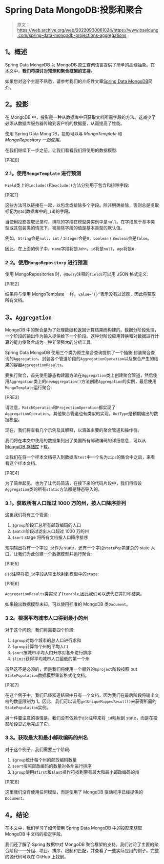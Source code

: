# Spring Data MongoDB:投影和聚合

> 原文：<https://web.archive.org/web/20220930061024/https://www.baeldung.com/spring-data-mongodb-projections-aggregations>

## **1。概述**

Spring Data MongoDB 为 MongoDB 原生查询语言提供了简单的高级抽象。在本文中，**我们将探讨对预测和聚合框架的支持。**

如果您对这个主题不熟悉，请参考我们的介绍性文章[Spring Data MongoDB](/web/20220926182342/https://www.baeldung.com/spring-data-mongodb-tutorial)简介。

## **2。投影**

在 MongoDB 中，投影是一种从数据库中只获取文档所需字段的方法。这减少了必须从数据库服务器传输到客户机的数据量，从而提高了性能。

使用 Spring Data MongDB，投影可以与 *MongoTemplate* 和 *MongoRepository 一起使用。*

在我们继续下一步之前，让我们看看我们将使用的数据模型:

[PRE0]

### **2.1。使用`MongoTemplate`** 进行预测

`Field`类上的`include()`和`exclude()`方法分别用于包含和排除字段:

[PRE1]

这些方法可以链接在一起，以包含或排除多个字段。除非明确排除，否则总是提取标记为`@Id`(数据库中的`_id`)的字段。

当使用投影提取记录时，排除的字段在模型类实例中是`null`。在字段属于基本类型或其包装类的情况下，被排除字段的值是基本类型的默认值。

例如，`String`会是`null`，`int` / `Integer`会是`0`，`boolean` / `Boolean`会是`false`。

因此，在上面的例子中，`name`字段将是`John`，`id`将是`null`，`age`将是`0.`

### **2.2。使用`MongoRepository`** 进行预测

使用 MongoRepositories 时，`@Query`注释的`fields`可以用 JSON 格式定义:

[PRE2]

结果将与使用 MongoTemplate 一样。`value=”{}”`表示没有过滤器，因此将获取所有文档。

## **3。`Aggregation`**

MongoDB 中的聚合是为了处理数据和返回计算结果而构建的。数据分阶段处理，一个阶段的输出作为输入提供给下一个阶段。这种分阶段应用转换和对数据进行计算的能力使聚合成为一种非常强大的分析工具。

Spring Data MongoDB 使用三个类为原生聚合查询提供了一个抽象:封装聚合查询的`Aggregation`、封装各个管道阶段的`AggregationOperation`以及聚合产生的结果的容器`AggregationResults`。

要执行聚合，首先使用静态构建器方法在`Aggregation`类上创建聚合管道，然后使用`Aggregation`类上的`newAggregation()`方法创建`Aggregation`的实例，最后使用`MongoTemplate`运行聚合:

[PRE3]

请注意，`MatchOperation`和`ProjectionOperation`都实现了`AggregationOperation`。其他聚合管道也有类似的实现。`OutType`是预期输出的数据模型。

现在，我们将查看几个示例及其解释，以涵盖主要的聚合管道和操作符。

我们将在本文中使用的数据集列出了美国所有邮政编码的详细信息，可以从 [MongoDB 存储库](https://web.archive.org/web/20220926182342/http://media.mongodb.org/zips.json)下载。

让我们在将一个样本文档导入到数据库`test`中一个名为`zips`的集合中之后，来看看这个样本文档。

[PRE4]

为了简单起见，也为了让代码简洁，在接下来的代码片段中，我们将假设`Aggregation`类的所有`static`方法都是静态导入的。

### **3.1。获取所有人口超过 1000 万的州，按人口降序排列**

这里我们将有三个管道:

1.  `$group`阶段汇总所有邮政编码的人口
2.  `$match`阶段过滤出人口超过 1000 万的州
3.  `$sort` stage 将所有文档按人口降序排序

预期输出将有一个字段`_id`作为 state，还有一个字段`statePop`包含总的 state 人口。让我们为此创建一个数据模型并运行聚合:

[PRE5]

`@Id`注释将把`_id`字段从输出映射到模型中的`state`:

[PRE6]

`AggregationResults`类实现了`Iterable`,因此我们可以迭代它并打印结果。

如果输出数据模型未知，可以使用标准的 MongoDB 类`Document`。

### **3.2。根据平均城市人口得到最小的州**

对于这个问题，我们将需要四个阶段:

1.  `$group`对每个城市的总人口进行求和
2.  `$group`计算每个州的平均人口
3.  `$sort`按城市平均人口升序对各州进行排序
4.  `$limit`获得平均城市人口最低的第一个州

虽然这不是必须的，但是我们将使用一个额外的`$project`阶段按照 out `StatePopulation`数据模型重新格式化文档。

[PRE7]

在这个例子中，我们已经知道结果中只有一个文档，因为我们在最后阶段将输出文档的数量限制为 1。因此，我们可以调用`getUniqueMappedResult()`来获得所需的`StatePopulation`实例。

另一件要注意的事情是，我们没有依赖于`@Id`注释来将`_id`映射到 state，而是在投影阶段显式地完成了它。

### **3.3。获取最大和最小邮政编码的州名**

对于这个例子，我们需要三个阶段:

1.  `$group`统计每个州的邮政编码数量
2.  `$sort`按照邮政编码的数量对各州进行排序
3.  `$group`使用`$first`和`$last`操作符找到带有最大和最小邮政编码的州

[PRE8]

这里我们没有使用任何模型，而是使用了 MongoDB 驱动程序已经提供的`Document`。

## **4。结论**

在本文中，我们学习了如何使用 Spring Data MongoDB 中的投影来获取 MongoDB 中文档的指定字段。

我们还了解了 Spring 数据中对 MongoDB 聚合框架的支持。我们讨论了主要的聚合阶段——分组、项目、排序、限制和匹配，并查看了一些实际应用的例子。完整的源代码可以在 GitHub 上找到。